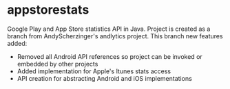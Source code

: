 appstorestats
=============

Google Play and App Store statistics API in Java.
Project is created as a branch from AndyScherzinger's andlytics project. This branch new features added:

 * Removed all Android API references so project can be invoked or embedded by other projects
 * Added implementation for Apple's Itunes stats access
 * API creation for abstracting Android and iOS implementations
